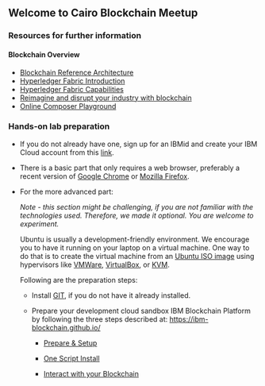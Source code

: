 ## Welcome to Cairo Blockchain Meetup

### Resources for further information
#### Blockchain Overview
   - [Blockchain Reference Architecture](https://www.ibm.com/cloud/garage/content/architecture/blockchainArchitecture/0_1)
   - [Hyperledger Fabric Introduction](http://hyperledger-fabric.readthedocs.io/en/latest/blockchain.html)
   - [Hyperledger Fabric Capabilities](http://hyperledger-fabric.readthedocs.io/en/latest/capabilities.html)
   - [Reimagine and disrupt your industry with blockchain](https://www.ibm.com/blockchain/industries/)
   - [Online Composer Playground](http://composer-playground.mybluemix.net)

### Hands-on lab preparation

- If you do not already have one, sign up for an IBMid and create your IBM Cloud account from this [link](https://console.bluemix.net/registration/).

- There is a basic part that only requires a web browser, preferably a recent version of [Google Chrome](https://www.google.com/chrome/browser/desktop/index.html) or [Mozilla Firefox](https://www.mozilla.org/en-US/firefox/new/).

- For the more advanced part:

    *Note - this section might be challenging, if you are not familiar with the technologies used. Therefore, we made it optional. You are welcome to experiment.*
    
    Ubuntu is usually a development-friendly environment. We encourage you to have it running on your laptop on a virtual machine. One way to do that is to create the virtual machine from an [Ubuntu ISO image](https://www.ubuntu.com/download/desktop) using hypervisors like [VMWare](https://my.vmware.com/web/vmware/downloads), [VirtualBox](https://www.virtualbox.org/wiki/Downloads), or [KVM](https://www.linux-kvm.org/page/Main_Page).
    
    Following are the preparation steps:
    - Install [GIT](https://git-scm.com/book/en/v2/Getting-Started-Installing-Git), if you do not have it already installed.

    - Prepare your development cloud sandbox IBM Blockchain Platform by following the three steps described at: https://ibm-blockchain.github.io/

        - [Prepare & Setup](https://ibm-blockchain.github.io/setup/)

        - [One Script Install](https://ibm-blockchain.github.io/simple/)

        - [Interact with your Blockchain](https://ibm-blockchain.github.io/interacting/)
        


